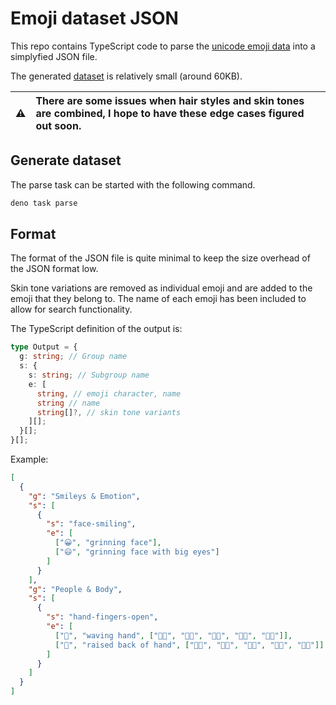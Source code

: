 # Emoji dataset JSON

This repo contains TypeScript code to parse the [unicode emoji data](https://unicode.org/Public/emoji/latest/emoji-test.txt) into a simplyfied JSON file.

The generated [dataset](dataset/emoji.json) is relatively small (around 60KB).

| :warning: | There are some issues when hair styles and skin tones are combined, I hope to have these edge cases figured out soon. |
| :-------: | :-------------------------------------------------------------------------------------------------------------------- |

## Generate dataset

The parse task can be started with the following command.

```bash
deno task parse
```

## Format

The format of the JSON file is quite minimal to keep the size overhead of the JSON format low.

Skin tone variations are removed as individual emoji and are added to the emoji that they belong to. The name of each emoji has been included to allow for search functionality.

The TypeScript definition of the output is:

```ts
type Output = {
  g: string; // Group name
  s: {
    s: string; // Subgroup name
    e: [
      string, // emoji character, name
      string // name
      string[]?, // skin tone variants
    ][];
  }[];
}[];
```

Example:

```json
[
  {
    "g": "Smileys & Emotion",
    "s": [
      {
        "s": "face-smiling",
        "e": [
          ["😀", "grinning face"],
          ["😃", "grinning face with big eyes"]
        ]
      }
    ],
    "g": "People & Body",
    "s": [
      {
        "s": "hand-fingers-open",
        "e": [
          ["👋", "waving hand", ["👋🏻", "👋🏼", "👋🏽", "👋🏾", "👋🏿"]],
          ["🤚", "raised back of hand", ["🤚🏻", "🤚🏼", "🤚🏽", "🤚🏾", "🤚🏿"]]
        ]
      }
    ]
  }
]
```
